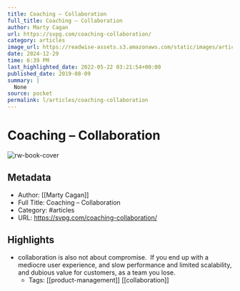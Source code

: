 ```yaml
---
title: Coaching – Collaboration
full_title: Coaching – Collaboration
author: Marty Cagan
url: https://svpg.com/coaching-collaboration/
category: articles
image_url: https://readwise-assets.s3.amazonaws.com/static/images/article3.5c705a01b476.png
date: 2024-12-29
time: 6:39 PM
last_highlighted_date: 2022-05-22 03:21:54+00:00
published_date: 2019-08-09
summary: |
  None
source: pocket
permalink: l/articles/coaching-collaboration
---
```

# Coaching – Collaboration

![rw-book-cover](https://readwise-assets.s3.amazonaws.com/static/images/article3.5c705a01b476.png)

## Metadata
- Author: [[Marty Cagan]]
- Full Title: Coaching – Collaboration
- Category: #articles
- URL: https://svpg.com/coaching-collaboration/

## Highlights
- collaboration is also not about compromise.  If you end up with a mediocre user experience, and slow performance and limited scalability, and dubious value for customers, as a team you lose.
    - Tags: [[product-management]] [[collaboration]] 


